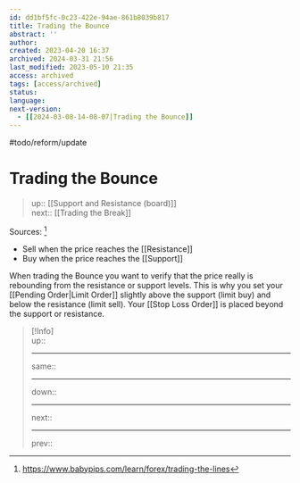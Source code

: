 ```yaml
---
id: dd1bf5fc-0c23-422e-94ae-861b8039b817
title: Trading the Bounce
abstract: ''
author: 
created: 2023-04-20 16:37
archived: 2024-03-31 21:56
last_modified: 2023-05-10 21:35
access: archived
tags: [access/archived]
status: 
language: 
next-version:
  - [[2024-03-08-14-08-07|Trading the Bounce]]
---
```


#todo/reform/update 

# Trading the Bounce

> up:: [[Support and Resistance (board)]]  
> next:: [[Trading the Break]]  

Sources: [^1]

- Sell when the price reaches the [[Resistance]]
- Buy when the price reaches the [[Support]]

When trading the Bounce you want to verify that the price really is rebounding from the resistance or support levels. This is why you set your [[Pending Order|Limit Order]] slightly above the support (limit buy) and below the resistance (limit sell). Your [[Stop Loss Order]] is placed beyond the support or resistance.

> [!Info]  
> up::
> - ---
> same::
> - ---
> down::
> - ---
> next::
> - ---
> prev::

[^1]: <https://www.babypips.com/learn/forex/trading-the-lines>
